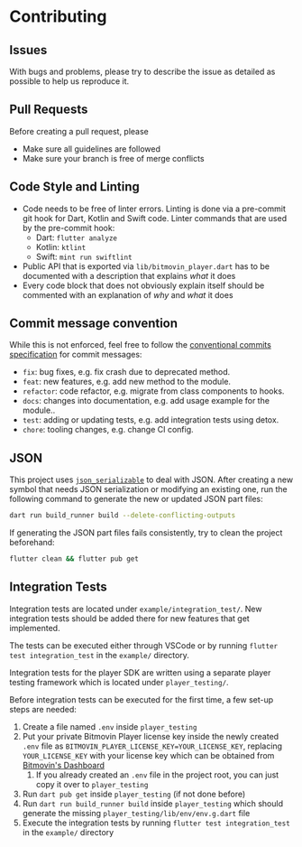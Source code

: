 # Contributing

## Issues

With bugs and problems, please try to describe the issue as detailed as possible to help us reproduce it.

## Pull Requests

Before creating a pull request, please

- Make sure all guidelines are followed
- Make sure your branch is free of merge conflicts

## Code Style and Linting

- Code needs to be free of linter errors. Linting is done via a pre-commit git hook for Dart, Kotlin and Swift code. Linter commands that are used by the pre-commit hook:
    - Dart: `flutter analyze`
    - Kotlin: `ktlint`
    - Swift: `mint run swiftlint`
- Public API that is exported via `lib/bitmovin_player.dart` has to be documented with a description that explains _what_ it does
- Every code block that does not obviously explain itself should be commented with an explanation of _why_ and _what_ it does

## Commit message convention

While this is not enforced, feel free to follow the [conventional commits specification](https://www.conventionalcommits.org/en) for commit messages:

- `fix`: bug fixes, e.g. fix crash due to deprecated method.
- `feat`: new features, e.g. add new method to the module.
- `refactor`: code refactor, e.g. migrate from class components to hooks.
- `docs`: changes into documentation, e.g. add usage example for the module..
- `test`: adding or updating tests, e.g. add integration tests using detox.
- `chore`: tooling changes, e.g. change CI config.

## JSON

This project uses [`json_serializable`](https://pub.dev/packages/json_serializable) to deal with JSON. After creating
a new symbol that needs JSON serialization or modifying an existing one, run the following command to generate the new or updated JSON
part files:

```bash
dart run build_runner build --delete-conflicting-outputs
```

If generating the JSON part files fails consistently, try to clean the project beforehand:

```bash
flutter clean && flutter pub get
```

## Integration Tests

Integration tests are located under `example/integration_test/`. New integration tests should be added there for new 
features that get implemented.

The tests can be executed either through VSCode or by running `flutter test integration_test` in the `example/` 
directory.

Integration tests for the player SDK are written using a separate player testing framework which is located 
under `player_testing/`.

Before integration tests can be executed for the first time, a few set-up steps are needed:
1. Create a file named `.env` inside `player_testing`
1. Put your private Bitmovin Player license key inside the newly created `.env` file as `BITMOVIN_PLAYER_LICENSE_KEY=YOUR_LICENSE_KEY`, replacing `YOUR_LICENSE_KEY` with your license key which can be obtained from [Bitmovin's Dashboard](https://bitmovin.com/dashboard)
    1. If you already created an `.env` file in the project root, you can just copy it over to `player_testing`
1. Run `dart pub get` inside `player_testing` (if not done before)
1. Run `dart run build_runner build` inside `player_testing` which should generate the missing `player_testing/lib/env/env.g.dart` file
1. Execute the integration tests by running `flutter test integration_test` in the `example/` directory
